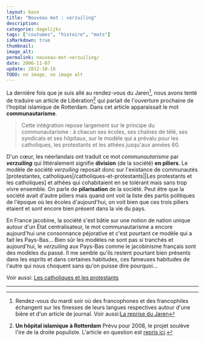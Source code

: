 ```yaml
---
layout: base
title: "Nouveau mot : verzuiling"
description: 
categorie: dagelijks
tags: ["coutumes", "histoire", "mots"]
isMarkdown: true
thumbnail: 
image_alt: 
permalink: nouveau-mot-verzuiling/
date: 2006-11-07
update: 2012-10-18
TODO: no image, no image alt
---
```




La dernière fois que je suis allé au rendez-vous du Jaren[^1], nous avons tenté de traduire un article de Libération[^2] qui parlait de l'ouverture prochaine de l'hopital islamique de Rotterdam. Dans cet article apparaissait le mot **communautarisme**.
 
> Cette intégration repose largement sur le principe du communautarisme : à chacun ses écoles, ses chaînes de télé, ses syndicats et ses hôpitaux, sur le modèle qui a prévalu pour les catholiques, les protestants et les athées jusqu'aux années 60.

D'un cœur, les néerlandais ont traduit ce mot *communautarisme* par ***verzuiling*** qui littéralement signifie **division** (de la société) **en piliers**. Le modèle de société *verzuiling* reposait donc sur l'existance de communautés [protestantes, catholiques|/catholiques-et-protestants||Les protestants et les catholiques] et athées qui cohabitaient en se tolérant mais sans trop vivre ensemble. On parle de **pilarisation** de la société. Peut être que la société avait d'autre piliers mais quand ont voit la liste des partis politiques de l'époque où les écoles d'aujourd'hui, on voit bien que ces trois piliers étaient et sont encore bien présent dans la vie du pays.

En France jacobine, la société s'est bâtie sur une notion de nation unique autour d'un État centralisateur, le mot communautarisme a encore aujourd'hui une consonnance péjorative et c'est pourtant ce modèle qui a fait les Pays-Bas... Bien sûr les modèles ne sont pas si tranchés et aujourd'hui, le *verzuiling* aux Pays-Bas comme le jacobinisme français sont des modèles du passé. Il me semble qu'ils restent pourtant bien présents dans les esprits et dans certaines habitudes, ces fameuses habitudes de l'autre qui nous choquent sans qu'on puisse dire pourquoi...

Voir aussi: [Les catholiques et les protestants](/catholiques-et-protestants)

---
[^1]: Rendez-vous du mardi soir où des francophones et des francophiles échangent sur les finesses de leurs langues respectives autour d'une bière et d'un article de journal. Voir aussi:[La reprise du Jaren](/la-reprise-du-jaren)
[^2]: **Un hôpital islamique à Rotterdam** Prévu pour 2008, le projet soulève l'ire de la droite populiste. L'article en question est [repris ici](http://atheturk.forumactif.com/ftopic3509.Un-hopital-islamique-a-Rotterdam.htm).